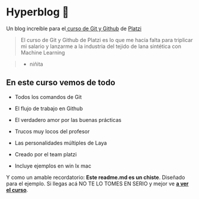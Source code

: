 
# Hyperblog 💚

Un blog increíble para el[ curso de Git y Github](https://platzi.com/cursos/git-github/  " curso de Git y Github") de [Platzi](https://platzi.com/  "Platzi")

> El curso de Git y Github de Platzi es lo que me hacía falta para triplicar mi salario y lanzarme a la industria del tejido de lana sintética con Machine Learning

>  - niñita

  

## En este curso vemos de todo

* Todos los comandos de Git

* El flujo de trabajo en Github

* El verdadero amor por las buenas prácticas

* Trucos muy locos del profesor

* Las personalidades múltiples de Laya

* Creado por el team platzi

* Incluye ejemplos en win lx mac


  

Y como un amable recordatorio: **Este readme.md es un chiste**. Diseñado para el ejemplo. Si llegas acá NO TE LO TOMES EN SERIO y mejor ve [**a ver el curso**](https://platzi.com/cursos/git-github/  "a ver el curso").
